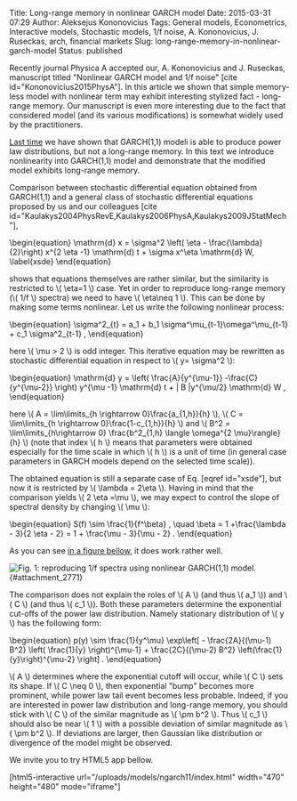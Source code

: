 Title: Long-range memory in nonlinear GARCH model
Date: 2015-03-31 07:29
Author: Aleksejus Kononovicius
Tags: General models, Econometrics, Interactive models, Stochastic models, 1/f noise, A. Kononovicius, J. Ruseckas, arch, financial markets
Slug: long-range-memory-in-nonlinear-garch-model
Status: published

Recently journal Physica A accepted
our, A. Kononovicius and J. Ruseckas, manuscript titled "Nonlinear GARCH
model and 1/f noise" \[cite id="Kononovicius2015PhysA"\]. In this
article we shown that simple memory-less model with nonlinear term may
exhibit interesting stylized fact - long-range memory. Our manuscript is
even more interesting due to the fact that considered model (and its
various modifications) is somewhat widely used by the practitioners.

[Last
time](/power-law-distribution-in-linear-garch-model)
we have shown that GARCH(1,1) modeli is able to produce power law
distributions, but not a long-range memory. In this text we introduce
nonlinearity into GARCH(1,1) model and demonstrate that the modified
model exhibits long-range memory.<!--more-->

Comparison between stochastic differential equation obtained from
GARCH(1,1) and a general class of stochastic differential equations
proposed by us and our colleagues \[cite
id="Kaulakys2004PhysRevE,Kaulakys2006PhysA,Kaulakys2009JStatMech"\],


\begin{equation}
 \mathrm{d} x = \sigma^2 \left( \eta - \frac{\lambda}{2}\right) x^{2 \eta -1} \mathrm{d} t + \sigma x^\eta \mathrm{d} W, \label{xsde}
\end{equation}


shows that equations themselves are rather similar, but the similarity
is restricted to \\\(  \eta=1 \\\) case. Yet in order to reproduce
long-range memory (\\\(  1/f \\\) spectra) we need to have \\\(  \eta\neq 1 \\\). This can be done by making some terms nonlinear. Let us write
the following nonlinear process:


\begin{equation}
 \sigma^2\_{t} = a\_1 + b\_1 \sigma^\mu\_{t-1}\omega^\mu\_{t-1} + c\_1 \sigma^2\_{t-1} , 
\end{equation}


here \\\(  \mu &gt; 2  \\\) is odd integer. This iterative equation may
be rewritten as stochastic differential equation in respect to \\\(  y= \sigma^2 \\\):


\begin{equation}
 \mathrm{d} y = \left( \frac{A}{y^{\mu-1}} -\frac{C}{y^{\mu-2}} \right) y^{\mu -1} \mathrm{d} t + | B |y^{\mu/2} \mathrm{d} W , 
\end{equation}


here \\\(  A = \lim\limits\_{h \rightarrow 0}\frac{a\_{1,h}}{h} \\\), \\\(  C = \lim\limits\_{h \rightarrow 0}\frac{1-c\_{1,h}}{h} \\\) and \\\(  B^2 = \lim\limits\_{h\rightarrow 0} \frac{b^2\_{1,h} \langle \omega^{2 \mu}\rangle}{h} \\\) (note that index \\\(  h \\\) means that parameters were
obtained especially for the time scale in which \\\(  h \\\) is a unit of
time (in general case parameters in GARCH models depend on the selected
time scale)).

The obtained equation is still a separate case of Eq. \[eqref
id="xsde"\], but now it is restricted by \\\(  \lambda = 2\eta \\\). Having in mind that the comparison yields \\\(  2 \eta =\mu \\\), we may expect to control the slope of spectral density by
changing \\\(  \mu \\\):


\begin{equation}
 S(f) \sim \frac{1}{f^\beta} , \quad \beta = 1 +\frac{\lambda - 3}{2 \eta - 2} = 1 + \frac{\mu - 3}{\mu - 2} .
\end{equation}


As you can see [in a figure bellow](#attachment_2771), it does work
rather well.

![Fig.
1: reproducing 1/f spectra using nonlinear GARCH(1,1)
model.](/uploads/2015/02/ngarch11.png "
Reproducing 1/f spectra using nonlinear GARCH(1,1)
model."){#attachment_2771} 

The comparison does not explain the roles of \\\(  A \\\) (and thus
\\\(  a\_1 \\\)) and \\\(  C \\\) (and thus \\\(  c\_1 \\\)). Both these
parameters determine the exponential cut-offs of the power law
distribution. Namely stationary distribution of \\\(  y \\\) has the
following form:


\begin{equation}
 p(y) \sim \frac{1}{y^\mu} \exp\left\[ - \frac{2A}{(\mu-1) B^2} \left( \frac{1}{y} \right)^{\mu-1} + \frac{2C}{(\mu-2) B^2} \left(\frac{1}{y}\right)^{\mu-2} \right\] .
\end{equation}


\\\(  A \\\) determines where the exponential cutoff will occur, while
\\\(  C \\\) sets its shape. If \\\(  C \neq 0 \\\), then exponential
"bump" becomes more prominent, while power law tail event becomes less
probable. Indeed, if you are interested in power law distribution and
long-range memory, you should stick with \\\(  C \\\) of the similar
magnitude as \\\(  \pm b^2 \\\). Thus \\\(  c\_1 \\\) should also be
near \\\(  1 \\\) with a possible deviation of similar magnitude as
\\\(  \pm b^2 \\\). If deviations are larger, then Gaussian like
distribution or divergence of the model might be observed.

We invite you to try HTML5 app bellow.

[html5-interactive
url="/uploads/models/ngarch11/index.html" width="470"
height="480" mode="iframe"]
